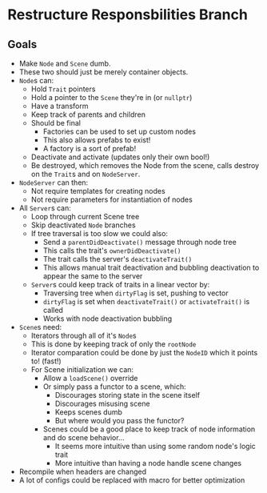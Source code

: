 # Restructure Responsbilities Branch

## Goals

- Make `Node` and `Scene` dumb. 
- These two should just be merely container objects.
- `Node`s can:
	- Hold `Trait` pointers
	- Hold a pointer to the `Scene` they're in (or `nullptr`)
	- Have a transform
	- Keep track of parents and children
	- Should be final
		- Factories can be used to set up custom nodes
		- This also allows prefabs to exist!
		- A factory is a sort of prefab!
	- Deactivate and activate (updates only their own bool!)
	- Be destroyed, which removes the Node from the scene, calls destroy on the `Trait`s and on `NodeServer`.
- `NodeServer` can then:
	- Not require templates for creating nodes 
	- Not require parameters for instantiation of nodes
- All `Server`s can:
	- Loop through current Scene tree
	- Skip deactivated `Node` branches
	- If tree traversal is too slow we could also:
		- Send a `parentDidDeactivate()` message through node tree
		- This calls the trait's `ownerDidDeactivate()`
		- The trait calls the server's `deactivateTrait()`
		- This allows manual trait deactivation and bubbling deactivation to appear the same to the server
	- `Server`s could keep track of traits in a linear vector by:
		- Traversing tree when `dirtyFlag` is set, pushing to vector
		- `dirtyFlag` is set when `deactivateTrait()` or `activateTrait()` is called
		- Works with node deactivation bubbling
- `Scene`s need:
	- Iterators through all of it's `Node`s
	- This is done by keeping track of only the `rootNode`
	- Iterator comparation could be done by just the `NodeID` which it points to! (fast!)
	- For Scene initialization we can:
		- Allow a `loadScene()` override
		- Or simply pass a functor to a scene, which:
			- Discourages storing state in the scene itself
			- Discourages misusing scene
			- Keeps scenes dumb
			- But where would you pass the functor?
		- Scenes could be a good place to keep track of node information and do scene behavior...
			- It seems more intuitive than using some random node's logic trait
			- More intuitive than having a node handle scene changes
- Recompile when headers are changed
- A lot of configs could be replaced with macro for better optimization